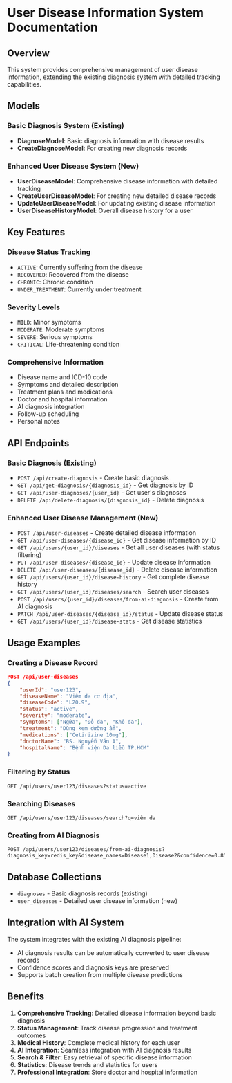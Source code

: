 # User Disease Information System Documentation

## Overview
This system provides comprehensive management of user disease information, extending the existing diagnosis system with detailed tracking capabilities.

## Models

### Basic Diagnosis System (Existing)
- **DiagnoseModel**: Basic diagnosis information with disease results
- **CreateDiagnoseModel**: For creating new diagnosis records

### Enhanced User Disease System (New)
- **UserDiseaseModel**: Comprehensive disease information with detailed tracking
- **CreateUserDiseaseModel**: For creating new detailed disease records
- **UpdateUserDiseaseModel**: For updating existing disease information
- **UserDiseaseHistoryModel**: Overall disease history for a user

## Key Features

### Disease Status Tracking
- `ACTIVE`: Currently suffering from the disease
- `RECOVERED`: Recovered from the disease
- `CHRONIC`: Chronic condition
- `UNDER_TREATMENT`: Currently under treatment

### Severity Levels
- `MILD`: Minor symptoms
- `MODERATE`: Moderate symptoms
- `SEVERE`: Serious symptoms
- `CRITICAL`: Life-threatening condition

### Comprehensive Information
- Disease name and ICD-10 code
- Symptoms and detailed description
- Treatment plans and medications
- Doctor and hospital information
- AI diagnosis integration
- Follow-up scheduling
- Personal notes

## API Endpoints

### Basic Diagnosis (Existing)
- `POST /api/create-diagnosis` - Create basic diagnosis
- `GET /api/get-diagnosis/{diagnosis_id}` - Get diagnosis by ID
- `GET /api/user-diagnoses/{user_id}` - Get user's diagnoses
- `DELETE /api/delete-diagnosis/{diagnosis_id}` - Delete diagnosis

### Enhanced User Disease Management (New)
- `POST /api/user-diseases` - Create detailed disease information
- `GET /api/user-diseases/{disease_id}` - Get disease information by ID
- `GET /api/users/{user_id}/diseases` - Get all user diseases (with status filtering)
- `PUT /api/user-diseases/{disease_id}` - Update disease information
- `DELETE /api/user-diseases/{disease_id}` - Delete disease information
- `GET /api/users/{user_id}/disease-history` - Get complete disease history
- `GET /api/users/{user_id}/diseases/search` - Search user diseases
- `POST /api/users/{user_id}/diseases/from-ai-diagnosis` - Create from AI diagnosis
- `PATCH /api/user-diseases/{disease_id}/status` - Update disease status
- `GET /api/users/{user_id}/disease-stats` - Get disease statistics

## Usage Examples

### Creating a Disease Record
```json
POST /api/user-diseases
{
    "userId": "user123",
    "diseaseName": "Viêm da cơ địa",
    "diseaseCode": "L20.9",
    "status": "active",
    "severity": "moderate",
    "symptoms": ["Ngứa", "Đỏ da", "Khô da"],
    "treatment": "Dùng kem dưỡng ẩm",
    "medications": ["Cetirizine 10mg"],
    "doctorName": "BS. Nguyễn Văn A",
    "hospitalName": "Bệnh viện Da liễu TP.HCM"
}
```

### Filtering by Status
```
GET /api/users/user123/diseases?status=active
```

### Searching Diseases
```
GET /api/users/user123/diseases/search?q=viêm da
```

### Creating from AI Diagnosis
```
POST /api/users/user123/diseases/from-ai-diagnosis?diagnosis_key=redis_key&disease_names=Disease1,Disease2&confidence=0.85
```

## Database Collections
- `diagnoses` - Basic diagnosis records (existing)
- `user_diseases` - Detailed user disease information (new)

## Integration with AI System
The system integrates with the existing AI diagnosis pipeline:
- AI diagnosis results can be automatically converted to user disease records
- Confidence scores and diagnosis keys are preserved
- Supports batch creation from multiple disease predictions

## Benefits
1. **Comprehensive Tracking**: Detailed disease information beyond basic diagnosis
2. **Status Management**: Track disease progression and treatment outcomes
3. **Medical History**: Complete medical history for each user
4. **AI Integration**: Seamless integration with AI diagnosis results
5. **Search & Filter**: Easy retrieval of specific disease information
6. **Statistics**: Disease trends and statistics for users
7. **Professional Integration**: Store doctor and hospital information